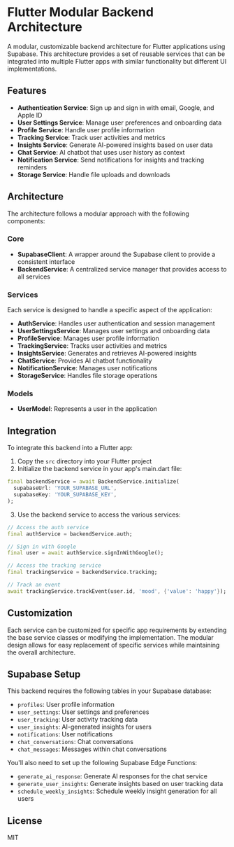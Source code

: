 # Flutter Modular Backend Architecture

A modular, customizable backend architecture for Flutter applications using Supabase. This architecture provides a set of reusable services that can be integrated into multiple Flutter apps with similar functionality but different UI implementations.

## Features

- **Authentication Service**: Sign up and sign in with email, Google, and Apple ID
- **User Settings Service**: Manage user preferences and onboarding data
- **Profile Service**: Handle user profile information
- **Tracking Service**: Track user activities and metrics
- **Insights Service**: Generate AI-powered insights based on user data
- **Chat Service**: AI chatbot that uses user history as context
- **Notification Service**: Send notifications for insights and tracking reminders
- **Storage Service**: Handle file uploads and downloads

## Architecture

The architecture follows a modular approach with the following components:

### Core

- **SupabaseClient**: A wrapper around the Supabase client to provide a consistent interface
- **BackendService**: A centralized service manager that provides access to all services

### Services

Each service is designed to handle a specific aspect of the application:

- **AuthService**: Handles user authentication and session management
- **UserSettingsService**: Manages user settings and onboarding data
- **ProfileService**: Manages user profile information
- **TrackingService**: Tracks user activities and metrics
- **InsightsService**: Generates and retrieves AI-powered insights
- **ChatService**: Provides AI chatbot functionality
- **NotificationService**: Manages user notifications
- **StorageService**: Handles file storage operations

### Models

- **UserModel**: Represents a user in the application

## Integration

To integrate this backend into a Flutter app:

1. Copy the `src` directory into your Flutter project
2. Initialize the backend service in your app's main.dart file:

```dart
final backendService = await BackendService.initialize(
  supabaseUrl: 'YOUR_SUPABASE_URL',
  supabaseKey: 'YOUR_SUPABASE_KEY',
);
```

3. Use the backend service to access the various services:

```dart
// Access the auth service
final authService = backendService.auth;

// Sign in with Google
final user = await authService.signInWithGoogle();

// Access the tracking service
final trackingService = backendService.tracking;

// Track an event
await trackingService.trackEvent(user.id, 'mood', {'value': 'happy'});
```

## Customization

Each service can be customized for specific app requirements by extending the base service classes or modifying the implementation. The modular design allows for easy replacement of specific services while maintaining the overall architecture.

## Supabase Setup

This backend requires the following tables in your Supabase database:

- `profiles`: User profile information
- `user_settings`: User settings and preferences
- `user_tracking`: User activity tracking data
- `user_insights`: AI-generated insights for users
- `notifications`: User notifications
- `chat_conversations`: Chat conversations
- `chat_messages`: Messages within chat conversations

You'll also need to set up the following Supabase Edge Functions:

- `generate_ai_response`: Generate AI responses for the chat service
- `generate_user_insights`: Generate insights based on user tracking data
- `schedule_weekly_insights`: Schedule weekly insight generation for all users

## License

MIT